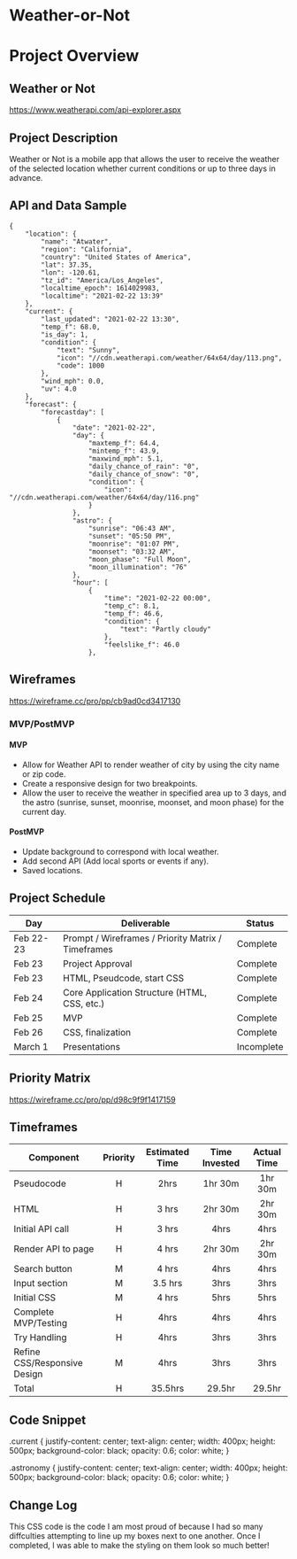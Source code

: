 # Weather-or-Not

# Project Overview

## Weather or Not

https://www.weatherapi.com/api-explorer.aspx

## Project Description

Weather or Not is a mobile app that allows the user to receive the weather of the selected location whether current conditions or up to three days in advance.

## API and Data Sample
```
{
    "location": {
        "name": "Atwater",
        "region": "California",
        "country": "United States of America",
        "lat": 37.35,
        "lon": -120.61,
        "tz_id": "America/Los_Angeles",
        "localtime_epoch": 1614029983,
        "localtime": "2021-02-22 13:39"
    },
    "current": {
        "last_updated": "2021-02-22 13:30",
        "temp_f": 68.0,
        "is_day": 1,
        "condition": {
            "text": "Sunny",
            "icon": "//cdn.weatherapi.com/weather/64x64/day/113.png",
            "code": 1000
        },
        "wind_mph": 0.0,
        "uv": 4.0
    },
    "forecast": {
        "forecastday": [
            {
                "date": "2021-02-22",
                "day": {
                    "maxtemp_f": 64.4,
                    "mintemp_f": 43.9,
                    "maxwind_mph": 5.1,
                    "daily_chance_of_rain": "0",
                    "daily_chance_of_snow": "0",
                    "condition": {
                        "icon": "//cdn.weatherapi.com/weather/64x64/day/116.png"
                    }
                },
                "astro": {
                    "sunrise": "06:43 AM",
                    "sunset": "05:50 PM",
                    "moonrise": "01:07 PM",
                    "moonset": "03:32 AM",
                    "moon_phase": "Full Moon",
                    "moon_illumination": "76"
                },
                "hour": [
                    {
                        "time": "2021-02-22 00:00",
                        "temp_c": 8.1,
                        "temp_f": 46.6,
                        "condition": {
                            "text": "Partly cloudy"
                        },
                        "feelslike_f": 46.0
                    },

```
## Wireframes

https://wireframe.cc/pro/pp/cb9ad0cd3417130

### MVP/PostMVP

#### MVP 

- Allow for Weather API to render weather of city by using the city name or zip code.
- Create a responsive design for two breakpoints. 
- Allow the user to receive the weather in specified area up to 3 days, and the astro (sunrise, sunset, moonrise, moonset, and moon phase) for the current day.


#### PostMVP  

- Update background to correspond with local weather.
- Add second API (Add local sports or events if any).
- Saved locations. 

## Project Schedule

|  Day | Deliverable | Status
|---|---| ---|
|Feb 22-23| Prompt / Wireframes / Priority Matrix / Timeframes | Complete
|Feb 23| Project Approval | Complete
|Feb 23| HTML, Pseudcode, start CSS | Complete
|Feb 24| Core Application Structure (HTML, CSS, etc.) | Complete
|Feb 25| MVP | Complete
|Feb 26| CSS, finalization | Complete
|March 1| Presentations | Incomplete

## Priority Matrix

https://wireframe.cc/pro/pp/d98c9f9f1417159

## Timeframes

| Component | Priority | Estimated Time | Time Invested | Actual Time |
| --- | :---: |  :---: | :---: | :---: 	|
| Pseudocode | H | 2hrs | 1hr 30m | 1hr 30m |
| HTML | H | 3 hrs | 2hr 30m | 2hr 30m |
| Initial API call | H | 3 hrs| 4hrs| 4hrs|
| Render API to page | H | 4 hrs | 2hr 30m | 2hr 30m |
| Search button | M | 4 hrs | 4hrs | 4hrs |
| Input section | M | 3.5 hrs | 3hrs | 3hrs |
| Initial CSS | M | 4 hrs | 5hrs | 5hrs |
| Complete MVP/Testing | H | 4hrs | 4hrs | 4hrs |
| Try Handling | H | 4hrs | 3hrs | 3hrs |
| Refine CSS/Responsive Design | M | 4hrs | 3hrs | 3hrs |
| Total | H | 35.5hrs| 29.5hr | 29.5hr |

## Code Snippet

.current {
  justify-content: center;
  text-align: center;
  width: 400px;
  height: 500px;
  background-color: black;
  opacity: 0.6;
  color: white;
}

.astronomy {
  justify-content: center;
  text-align: center;
  width: 400px;
  height: 500px;
  background-color: black;
  opacity: 0.6;
  color: white;
}

## Change Log

This CSS code is the code I am most proud of because I had so many diffculties attempting to line up my boxes next to one another. Once I completed, I was able to make the styling on them look so much better!
